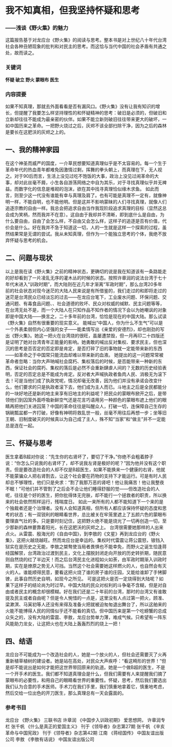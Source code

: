 # 我不知真相，但我坚持怀疑和思考
### ——浅谈《野火集》的魅力
这篇报告基于对龙应台《野火集》的阅读与思考。整本书是对上世纪八十年代台湾社会各种丑陋现象的批判和对民主的思考。而这恰与当代中国的社会矛盾有共通之处，故而读之。
### 关键词
**怀疑 破立 野火 蒙眼布 医生**
### 内容提要
如果不知真理，那就去外面看看是否有漏风口。《野火集》没有让我有知识的增长，但提醒了我要怎么样坚持理性的和怀疑精神的思考：破旧是必须的，但破旧和立新却往往不能成为最亲密的伙伴。如果不能立新则破旧往往带来更大的破坏，一如中国历来之革命。一把野火烧过之后，灰烬不该全部扫除干净，因为之后的森林是要长在这肥沃的灰烬之上的。
## 一、我的精神家园
在这个神圣而威严的国度，一介草民想要知道真理似乎是不太容易的。每一个生于革命年代的热血青年都难免因激情过剩，挥舞的拳头朝上，而真理在下，无人视之。对于90后而言，生活上没见过吃不饱饭的大事，政治上没见过闹革命的大事，却对此丝毫不屑，小生各自游荡网络之中自为其乐，对于寻找真理似乎并无裨益。而数字化的信息是堆砌的泡沫，欲在其中找寻真理恰似缘木求鱼。
如此而言，则至少这一代没有谁能有幸与真理及肩了。也有可能是真理不一定有，就像神明一样，不能自明，也不能他明。但是这并不影响蒙昧的人们寻找真理，就像人们追逐宗教的自由一样。我总会把追求自由当作我现阶段追求真理的目标（显然这总会成为笑柄，然而我并不在意）。这自由于我却并不清晰，即到底什么是自由，为什么要自由，自由了会怎么样，不自由又会怎么样，这样子的追逐是否有价值，代价会是什么。好在我并不急于知道这一切，人的一生就是这样一个探索的过程，虽然结果常是无谓的尝试。我从未知真理，但作为一个能独立思考的个体，我绝不放弃怀疑与思考的机会。
## 二、问题与现状
以上是我在读《野火集》之前的精神状态，更确切的说是我在知道该有一条路能走的好却看到了一片凌乱无序的灌木丛的时候的状态。按照许章润的说法台湾于七十年代末进入“训政时期”，而大陆则在近几年才渐离“军政时期”，那么台湾20多年前的社会状态对现今迷茫的大陆人民来说是有所借鉴的，我们走过的和即将走过的迷茫是台湾民众已经淡忘的过去——在龙应台笔下，工业废水问题、环保问题、交通问题、有毒食品问题、、社会道德的败坏、民众对权威的缄默、民主问题等等，在台湾无处不是，而一个大陆人在只知作品不知作者的情况下会以为她嘲讽的对象即是中国大陆——换言之，二十多年前的台湾，恰恰是现在的中国大陆。那么试读《野火集》自然有很重要的现实意义。
能喊出“中国人，你为什么不生气”可以是一个外表柔弱但内心坚强的女子——能柔情写出《亲爱的安德烈》，却也刚劲的写出《野火集》。她这一把火在台湾烧的很旺，虽屡遭禁毁，但一月再印二十四版还是证明了她对台湾青年正能量的影响。她勇敢的喊出反对集权、要求民主，但也深沉的思考是否否定的否定即是肯定，是否打碎了旧的事物就一定能带来新的东西——如革命之于中国常只能流血却难以带来新的血液。
她提出的这一问题常常被革命者忽略：当你大声呐喊社会腐朽、集权落后的时候，是否能带来一种新的东西，保证社会的腐朽、集权的落后是必然不会重新肆虐人间的？无数的历史经验表明，否定的否定总是不能成为肯定。反对者大声喊执政者鱼肉人民、消极无为滚下去！可是当他们成了执政党呢，情况却毫无改善，因为他们并没有承诺会改变什么，他们要求的只是执政者滚下去，他们成为主人而已。斗地主之后是全民都能分的一块好地还是新的地主来享有旧地主的利益呢？把民众的蒙眼布掀开之后，是带领他们到囚笼外面呼吸新鲜空气还是花言巧语用另一种颜色的蒙眼布遮上他们的眼睛再把他们关进囚笼？中国的革命往往是叫醒众人，打破一切，连保障自己生存的锅碗瓢盆都一齐打破，好像有神明将救乱世一般，丝毫不用往后再想一步；坐等旧王朝、旧制度破灭的时候真以为自己成了主人，殊不知“当家”和“做主”并不一定能总是连在一起。
## 三、怀疑与思考
医生拿着B超对你说：“先生你的右肾坏了，要切了干净。”你绝不会粗着脖子说：“你怎么只说我的右肾坏了，却不说我左肾是极好的呢？”因为他并没有这个职责。但是要改造社会的人却不仅是B超医生，如果不能换来一个健康的右肾，他就不能蒙骗众人把右肾割去，让这个社会要在药物的支持下才能运行。可是有时人民却总不够理性，他们只是央求：“割了我那万恶的肾吧！他让我痛苦！他让我整夜不眠！”可他们并不管割了之后会不会让他们睡得舒服的觉——但改造社会的人呢，往往是个好的医生，把你批得体无完肤，却不能行一个拯救者的职责，所以换来的社会依然照样运行，残喘度日。
如此一来所有的人都不能知道下一个来的是个独裁者还是个治理者。没有人会知道真相，但所有人都应该保持怀疑的态度和思考的状态；有一双锐利的眼睛看世界，总比被关在牢笼里遮上了五颜六色的蒙眼布要理直气壮的多。只是要时刻记住，这把野火绝不能是烧光了一切再创造一切，至少那新的森林要靠着阳光，长在这肥沃的灰烬之上。
台湾很需要她那样的人出来点火。从雷震、殷海光的《自由中国》，到李敖的《文星》再到龙应台的《野火集》，这把火越烧越旺。然而龙应台是幸运的。集权时代雷震让蒋公震怒，锒铛入狱实在是历史之无能，李敖之桀骜使当局者畏惧也不能幸免，而野火之诞生恰逢蒋经国解禁，台湾政治过渡到民主，文化上摆脱封闭走向开放的历史转折期，随民意则自然烧的红了半边天！而之后台湾民主化进程如火如荼，由军政时期渐入训政时期，实在是燎原之势无人可挡。当然这个社会需要她这样燃火的人，也自然会有灭火的人。谁能顺得民意，要看这把火烧了谁的房子谁的庄园，又能给谁卸了手铐脚镣，此事自然历史自明，如现今之所见。
可是这把火是否一定烧得到大陆呢？如果下这样子的结论尚为时过早。中国大陆的民众对权利的斗争毫不含糊，但是对自由或者民主的概念却很模糊。好在我们还是二十年前的台湾，那时的台湾又有谁敢提及民主或者自由呢？但是令人惋惜的一点是，这里没有人点过第一把火，顾准、梁漱溟、马寅初等人还没有来得及准备火把就被迫匆匆退出舞台了，所以这舶来的火能不能博得人民的同情似乎还不能看的真切。但中国历来是第一个吃螃蟹的总成众矢之的，没有大陆的雷震、李敖，龙应台势单力薄，难成气候。只希望有一阵东风能助力龙女，让这把火也在大陆上轰轰烈烈的烧上一把！
## 四、结语
龙应台不可能成为一个改造社会的人，她是一个放火的人，但社会还需要灭了火再重新植草植树的建设者。她是站在高处，对民众大声疾呼：“看这畸形的世界！”但是却不能说出是如何才能把这世界带回原来的轨道。她是一个做B超的医生，不是一个开手术的医生。我们都不知道真理会是什么，但我们需要有人来提醒我们摘了蒙眼布的必要性，和用自己的眼睛看世界的重要性。怀疑，思考，然后我们要选出我们认为合意的手术医师。手术刀在我们手里，我们慎重地拿着它，慎重地考虑，然后交给一位出色的开刀医生，那么真理总有一天会露面的。
### 参考书目
龙应台 《野火集》                三联书店
许章润 《中国步入训政初期》      爱思想网， 许章润专栏
张千帆 《什么是真正的爱国主义》  刊于《领导者》杂志第27期
张千帆 《辛亥革命与中国宪政》    刊于《领导者》杂志第42期
江南   《蒋经国传》              中国友谊出版公司
李敖   《李敖有话说》            中国友谊出版公司
